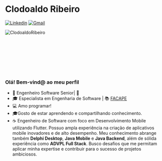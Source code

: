 # Clodoaldo Ribeiro

[![Linkedin](https://img.shields.io/badge/LinkedIn-blue?style=for-the-badge&logo=Linkedin)](https://www.linkedin.com/in/clodoaldo-ribeiro-2a3049a6/)
[![Gmail](https://img.shields.io/badge/-Gmail-c14438?style=for-the-badge&logo=Gmail&logoColor=white&link=mailto:clodoribeiro38@gmail.com)](mailto:clodoribeiro38@gmail.com)

<p><img align="left" src="https://github-readme-stats.vercel.app/api/top-langs/?username=ClodoaldoRibeiro&layout=compact&hide=html" alt="ClodoaldoRibeiro" /></p>
<br /><br /><br /><br /><br /><br /><br /><br />



### Olá! Bem-vind@ ao meu perfil

- 👷 Engenheiro Software Senior| 🏤 
- 🎓 Especialista em Engenharia de Software | 📚 [FACAPE](http://www.facape.br/)
- 💻 Amo programar!
- 🎓Gosto de estar aprendendo e compartilhando conhecimento.
- ☕ Engenheiro de Software com foco em Desenvolvimento Mobile utilizando Flutter. Possuo ampla experiência na criação de aplicativos mobile inovadores e de alto desempenho. Meu conhecimento abrange também **Delphi Desktop**, **Java Mobile** e **Java Backend**, além de sólida experiência como **ADVPL Full Stack**. Busco desafios que me permitam aplicar minha expertise e contribuir para o sucesso de projetos ambiciosos.


